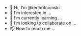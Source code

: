 - 👋 Hi, I’m @redhotcomski
- 👀 I’m interested in ...
- 🌱 I’m currently learning ...
- 💞️ I’m looking to collaborate on ...
- 📫 How to reach me ...

<!---
redhotcomski/redhotcomski is a ✨ special ✨ repository because its `README.md` (this file) appears on your GitHub profile.
You can click the Preview link to take a look at your changes.
--->
